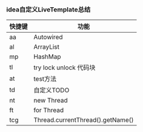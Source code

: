 ### idea自定义LiveTemplate总结

| 快捷键 | 功能                             |
| ------ | -------------------------------- |
| aa     | Autowired                        |
| al     | ArrayList                        |
| mp     | HashMap                          |
| tl     | try lock unlock 代码块           |
| at     | test方法                         |
| td     | 自定义TODO                       |
| nt     | new Thread                       |
| ft     | for Thread                       |
| tcg    | Thread.currentThread().getName() |



